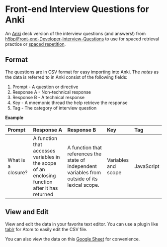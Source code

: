 # Front-end Interview Questions for Anki

An [Anki](https://apps.ankiweb.net/) deck version of the interview questions (and answers!) from [h5bp/Front-end-Developer-Interview-Questions](https://github.com/h5bp/Front-end-Developer-Interview-Questions) to use for spaced retrieval practice or [spaced repetition](https://en.wikipedia.org/wiki/Spaced_repetition).

## Format

The questions are in CSV format for easy importing into Anki. The _notes_ as the data is referred to in Anki consist of the following fields:

1. Prompt - A question or directive
2. Response A - Non-technical response
3. Response B - A technical response
4. Key - A mnemonic thread the help retrieve the response
5. Tag - The category of interview question

**Example**

| Prompt             | Response A                                                                                     | Response B                                                                                       | Key                 | Tag        |
|:-------------------|:-----------------------------------------------------------------------------------------------|:-------------------------------------------------------------------------------------------------|:--------------------|:-----------|
| What is a closure? | A function that accesses variables in the scope of an enclosing function after it has returned | A function that references the state of independent variables from outside of its lexical scope. | Variables and scope | JavaScript |

## View and Edit

View and edit the data in your favorite text editor. You can use a plugin like [tablr](https://atom.io/packages/tablr) for Atom to easily edit the CSV file.

You can also view the data on this [Google Sheet](https://docs.google.com/spreadsheets/d/1b4qPKB1Bf5MPrcqAJGKmDsDP3TOx-D_stc1ecuBUNEw/edit?usp=sharing) for convenience.
